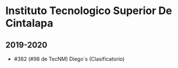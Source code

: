 # Instituto Tecnologico Superior De Cintalapa

## 2019-2020

- #382 (#98 de TecNM) Diego´s (Clasificatorio)


